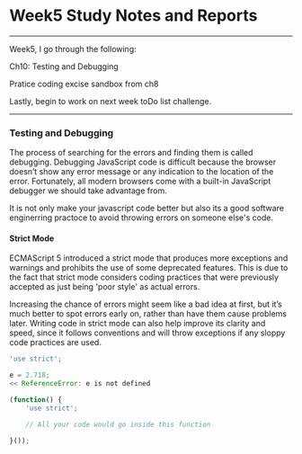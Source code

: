 # Week5 Study Notes and Reports

---

Week5, I go through the following:

Ch10: Testing and Debugging

Pratice coding excise sandbox from ch8

Lastly, begin to work on next week toDo list challenge.

---

### Testing and Debugging

The process of searching for the errors and finding them is called debugging. Debugging JavaScript code is difficult because the browser doesn’t show any error message or any indication to the location of the error. Fortunately, all modern browsers come with a built-in JavaScript debugger we should take advantage from.  

It is not only make your javascript code better but also its a good software enginerring practoce to avoid throwing errors on someone else's code. 

#### Strict Mode
ECMAScript 5 introduced a strict mode that produces more exceptions and warnings and prohibits the use of some deprecated features. This is due to the fact that strict mode considers coding practices that were previously accepted as just being 'poor style' as actual errors.

Increasing the chance of errors might seem like a bad idea at first, but it’s much better to spot errors early on, rather than have them cause problems later. Writing code in strict mode can also help improve its clarity and speed, since it follows conventions and will throw exceptions if any sloppy code practices are used.

```javaScript
'use strict';

e = 2.718;
<< ReferenceError: e is not defined

(function() {
    'use strict';

    // All your code would go inside this function

}());

```